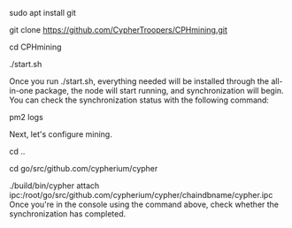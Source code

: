  sudo apt install git
 
 git clone https://github.com/CypherTroopers/CPHmining.git
 
 cd CPHmining

./start.sh

Once you run ./start.sh, everything needed will be installed through the all-in-one package, the node will start running, and synchronization will begin.
You can check the synchronization status with the following command:

pm2 logs


Next, let's configure mining.

cd ..

cd go/src/github.com/cypherium/cypher

./build/bin/cypher attach ipc:/root/go/src/github.com/cypherium/cypher/chaindbname/cypher.ipc
Once you're in the console using the command above, check whether the synchronization has completed.
